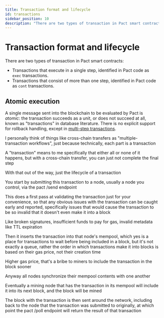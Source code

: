 ```yaml
---
title: Transaction format and lifecycle
id: transactions
sidebar_position: 10
description: "There are two types of transaction in Pact smart contracts: transactions that execute in a single step and transactions that consist of more than one step."
---
```


# Transaction format and lifecycle

There are two types of transaction in Pact smart contracts: 

- Transactions that execute in a single step, identified in Pact code as `exec` transactions.
- Transactions that consist of more than one step, identified in Pact code as `cont` transactions.



## Atomic execution

A single message sent into the blockchain to be evaluated by Pact is _atomic_: the transaction succeeds as a unit, or does not succeed at all, known as "transactions" in database literature. There is no explicit support for rollback handling, except in [multi-step transactions](/reference/pacts).

I personally think of things like cross-chain transfers as "multiple-transaction workflows", just because technically, each part is a transaction

A "transaction" means to me specifically that either all or none of it happens, but with a cross-chain transfer, you can just not complete the final step

With that out of the way, just the lifecycle of a transaction

You start by submitting this transaction to a node, usually a node you control, via the pact /send endpoint

This does a first pass at validating the transaction just for your convenience, so that any obvious issues with the transaction can be caught early and reported, specifically issues that would cause the transaction to be so invalid that it doesn't even make it into a block

Like broken signatures, insufficient funds to pay for gas, invalid metadata like TTL expiration

Then it inserts the transaction into that node's mempool, which yes is a place for transactions to wait before being included in a block, but it's not exactly a queue, rather the order in which transactions make it into blocks is based on their gas price, not their creation time

Higher gas price, that's a bribe to miners to include the transaction in the block sooner

Anyway all nodes synchronize their mempool contents with one another

Eventually a mining node that has the transaction in its mempool will include it into its next block, and the block will be mined

The block with the transaction is then sent around the network, including back to the node that the transaction was submitted to originally, at which point the pact /poll endpoint will return the result of that transaction